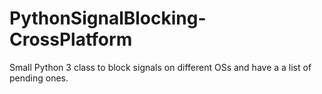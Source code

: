 # PythonSignalBlocking-CrossPlatform
Small Python 3 class to block signals on different OSs and have a a list of pending ones.
